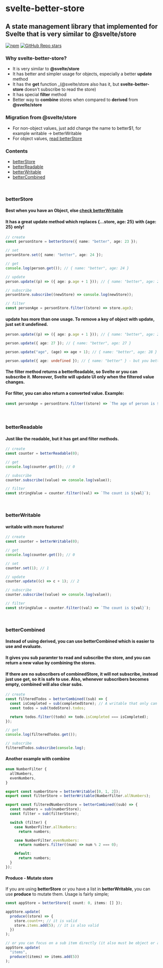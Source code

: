 # svelte-better-store

## A state management library that implemented for Svelte that is very similar to **@svelte/store**

[![npm](https://img.shields.io/npm/v/svelte-better-store?color=F53B02)](https://www.npmjs.com/package/svelte-better-store)
[![GitHub Repo stars](https://img.shields.io/github/stars/ragokan/svelte-better-store?label=github%20stars)](https://github.com/ragokan/svelte-better-store)

### Why svelte-better-store?

- It is very similar to **@svelte/store**
- It has better and simpler usage for objects, especially a better **update** method
- It has the **get** function \_(@svelte/store also has it, but **svelte-better-store** doesn't subscribe to read the store)
- It has special **filter** method
- Better way to **combine** stores when compared to **derived** from **@svelte/store**

### Migration from @svelte/store

- For non-object values, just add change the name to better$1, for example
  writable -> betterWritable
- For object values, [read betterStore](#betterStore)

### Contents

- [betterStore](#betterStore)
- [betterReadable](#betterReadable)
- [betterWritable](#betterWritable)
- [betterCombined](#betterCombined)

&nbsp;

### betterStore

#### Best when you have an Object, else [check betterWritable](#betterWritable)

#### It has a great **update** method which replaces {...store, age: 25} with {age: 25} only!

```ts
// create
const personStore = betterStore({ name: "better", age: 23 });

// set
personStore.set({ name: "better", age: 24 });

// get
console.log(person.get()); // { name: "better", age: 24 }

// update
person.update((p) => ({ age: p.age + 1 })); // { name: "better", age: 25 }

// subscribe
personStore.subscribe((newStore) => console.log(newStore));

// filter
const personAge = personStore.filter((store) => store.age);
```

#### **update** has more than one usage. To **remove** a key of object with update, just set it undefined.

```ts
person.update((p) => ({ age: p.age + 1 })); // { name: "better", age: 26 }

person.update({ age: 27 }); // { name: "better", age: 27 }

person.update("age", (age) => age + 1); // { name: "better", age: 28 }

person.update({ age: undefined }); // { name: "better" } - but you better use set to remove
```

#### The **filter** method returns a betterReadable, so Svelte or you can subscribe it. Moreover, Svelte will update UI only when the filtered value changes.

#### For **filter**, you can also return a converted value. Example:

```ts
const personAge = personStore.filter((store) => `The age of person is ${store.age}`);
```

####

&nbsp;

### betterReadable

#### Just like the **readable**, but it has **get** and **filter** methods.

```ts
// create
const counter = betterReadable(0);

// get
console.log(counter.get()); // 0

// subscribe
counter.subscribe((value) => console.log(value));

// filter
const stringValue = counter.filter((val) => `The count is ${val}`);
```

&nbsp;

### betterWritable

#### **writable** with more features!

```ts
// create
const counter = betterWritable(0);

// get
console.log(counter.get()); // 0

// set
counter.set(1); // 1

// update
counter.update((c) => c + 1); // 2

// subscribe
counter.subscribe((value) => console.log(value));

// filter
const stringValue = counter.filter((val) => `The count is ${val}`);
```

&nbsp;

### betterCombined

#### Instead of using **derived**, you can use **betterCombined** which is easier to use and evaluate.

#### It gives you **sub** paramter to read and subscribe the store, and you can return a new value by combining the stores.

#### If there are no subscribers of combinedStore, it will not subscribe, instead just use **get**, so it is safe to use. Also, whenever subscribers becomes empty, combined will also clear **subs**.

```ts
// create
const filteredTodos = betterCombined((sub) => {
  const isCompleted = sub(completedStore); // A writable that only can be true or false
  const todos = sub(todoStore).todos;

  return todos.filter((todo) => todo.isCompleted === isCompleted);
});

// get
console.log(filteredTodos.get());

// subscribe
filteredTodos.subscribe(console.log);
```

#### Another example with **combine**

```ts
enum NumberFilter {
  allNumbers,
  evenNumbers,
}

export const numberStore = betterWritable([0, 1, 2]);
export const filterStore = betterWritable(NumberFilter.allNumbers);

export const filteredNumbersStore = betterCombined((sub) => {
  const numbers = sub(numberStore);
  const filter = sub(filterStore);

  switch (filter) {
    case NumberFilter.allNumbers:
      return numbers;

    case NumberFilter.evenNumbers:
      return numbers.filter((num) => num % 2 === 0);

    default:
      return numbers;
  }
});
```

#### Produce - Mutate **store**

If you are using **betterStore** or you have a list in **betterWritable**, you can use **produce** to mutate them. Usage is fairly simple;

```ts
const appStore = betterStore({ count: 0, items: [] });

appStore.update(
  produce((store) => {
    store.count++; // it is valid
    store.items.add(5); // it is also valid
  })
);

// or you can focus on a sub item directly (it also must be object or array)
appStore.update(
  "items",
  produce((items) => items.add(5))
);
```
